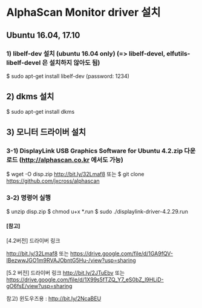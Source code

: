 # AlphaScan Monitor driver 설치

## Ubuntu 16.04, 17.10

### 1) libelf-dev 설치 (ubuntu 16.04 only) (=> libelf-devel, elfutils-libelf-devel 은 설치하지 않아도 됨)

$ sudo apt-get install libelf-dev 
(password: 1234)

## 2) dkms 설치
$ sudo apt-get install dkms

## 3) 모니터 드라이버 설치

### 3-1) DisplayLink USB Graphics Software for Ubuntu 4.2.zip 다운로드 (http://alphascan.co.kr 에서도 가능)
$ wget  -O disp.zip   http://bit.ly/32Lmaf8
또는 
$ git clone https://github.com/jxcross/alphascan

### 3-2) 명령어 실행
$ unzip disp.zip
$ chmod u+x *.run
$ sudo ./displaylink-driver-4.2.29.run
 


#### [참고]
[4.2버전] 드라이버 링크

http://bit.ly/32Lmaf8
또는
https://drive.google.com/file/d/1GA9fQV-IBezwwJGO1m9RVAJObntG5Hu-/view?usp=sharing

[5.2 버전] 드라이버 링크 
http://bit.ly/2JTuEbv
또는
https://drive.google.com/file/d/1X99s5fTZQ_Y7_eS0bZ_l9HLiD-gO6fsE/view?usp=sharing

참고) 윈도우즈용 : http://bit.ly/2NcaBEU

 

